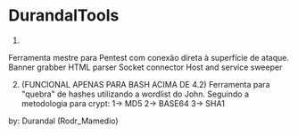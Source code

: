 # DurandalTools
1.
  Ferramenta mestre para Pentest com conexão direta à superfície de ataque.
  Banner grabber
  HTML parser 
  Socket connector 
  Host and service sweeper

2. (FUNCIONAL APENAS PARA BASH ACIMA DE 4.2)
  Ferramenta para "quebra" de hashes utilizando a wordlist do John. Seguindo a metodologia para crypt:
    1-> MD5
    2-> BASE64
    3-> SHA1
    
by: Durandal (Rodr_Mamedio)
